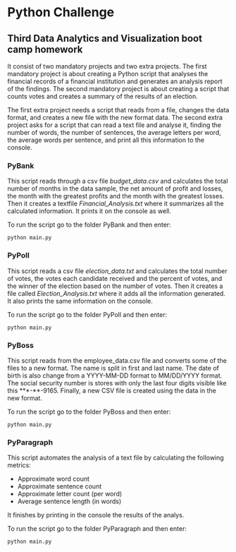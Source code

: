 # Python Challenge

## Third Data Analytics and Visualization boot camp homework

It consist of two mandatory projects and two extra projects. The first mandatory project is about creating a Python script that analyses the financial records of a financial institution and generates an analysis report of the findings. The second mandatory project is about creating a script that counts votes and creates a summary of the results of an election.

The first extra project needs a script that reads from a file, changes the data format, and creates a new file with the new format data. The second extra project asks for a script that can read a text file and analyse it, finding the number of words, the number of sentences, the average letters per word, the average words per sentence, and print all this information to the console.

### PyBank

This script reads through a csv file *budget_data.csv* and calculates the total number of months in the data sample, the net amount of profit and losses, the month with the greatest profits and the month with the greatest losses. Then it creates a textfile *Financial_Analysis.txt* where it summarizes all the calculated information. It prints it on the console as well.

To run the script go to the folder PyBank and then enter:
```
python main.py
```

### PyPoll

This script reads a csv file *election_data.txt* and calculates the total number of votes, the votes each candidate received and the percent of votes, and the winner of the election based on the number of votes. Then it creates a file called *Election_Analysis.txt* where it adds all the information generated. It also prints the same information on the console.

To run the script go to the folder PyPoll and then enter:
```
python main.py
```

### PyBoss

This script reads from the employee_data.csv file and converts some of the files to a new format. The name is split in first and last name. The date of birth is also change from a YYYY-MM-DD format to MM/DD/YYYY format. The social security number is stores with only the last four digits visible like this \*\*\*-\*\*-9165. Finally, a new CSV file is created using the data in the new format.

To run the script go to the folder PyBoss and then enter:
```
python main.py
```

### PyParagraph

This script automates the analysis of a text file by calculating the following metrics:
- Approximate word count
- Approximate sentence count
- Approximate letter count (per word)
- Average sentence length (in words)

It finishes by printing in the console the results of the analys.

To run the script go to the folder PyParagraph and then enter:
```
python main.py
```
